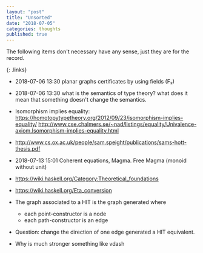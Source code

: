 ```yaml
---
layout: "post"
title: "Unsorted"
date: "2018-07-05"
categories: thoughts
published: true
---
```


The following items don't necessary have any sense, just they are for the record.

{: .links}

  - 2018-07-06 13:30 planar graphs certificates by using fields (F₂)

  - 2018-07-06 13:30 what is the semantics of type theory? what does it mean that something doesn't change the semantics.

  - Isomorphism implies equality: https://homotopytypetheory.org/2012/09/23/isomorphism-implies-equality/
  http://www.cse.chalmers.se/~nad/listings/equality/Univalence-axiom.Isomorphism-implies-equality.html

  - http://www.cs.ox.ac.uk/people/sam.speight/publications/sams-hott-thesis.pdf

  - 2018-07-13 15:01 Coherent equations, Magma. Free Magma (monoid without unit)

  - https://wiki.haskell.org/Category:Theoretical_foundations
  - https://wiki.haskell.org/Eta_conversion

  - The graph associated to a HIT is the graph generated where

      - each point-constructor is a node
      - each path-constructor is an edge

  - Question: change the direction of one edge generated
    a HIT equivalent.
  - Why is much stronger something like vdash

